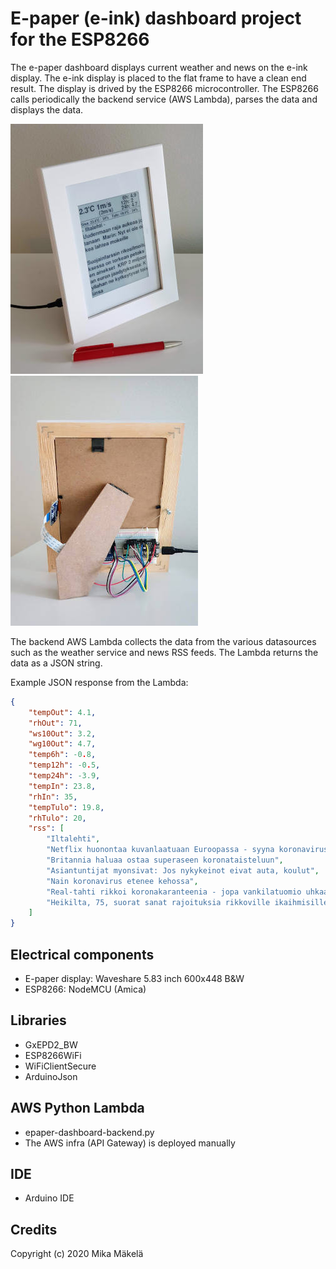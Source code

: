 # E-paper (e-ink) dashboard project for the ESP8266
The e-paper dashboard displays current weather and news on the e-ink display. The e-ink display is placed to the flat frame to have a clean end result. The display is drived by the ESP8266 microcontroller. The ESP8266 calls periodically the backend service (AWS Lambda), parses the data and displays the data. 

![alt text](img/epaper-dashboard-1.jpg)
![alt text](img/epaper-dashboard-2.jpg)

The backend AWS Lambda collects the data from the various datasources such as the weather service and news RSS feeds. The Lambda returns the data as a JSON string.

Example JSON response from the Lambda:

```json
{
    "tempOut": 4.1,
    "rhOut": 71,
    "ws10Out": 3.2,
    "wg10Out": 4.7,
    "temp6h": -0.8,
    "temp12h": -0.5,
    "temp24h": -3.9,
    "tempIn": 23.8,
    "rhIn": 35,
    "tempTulo": 19.8,
    "rhTulo": 20,
    "rss": [
        "Iltalehti",
        "Netflix huonontaa kuvanlaatuaan Euroopassa - syyna koronavirus",
        "Britannia haluaa ostaa superaseen koronataisteluun",
        "Asiantuntijat myonsivat: Jos nykykeinot eivat auta, koulut",
        "Nain koronavirus etenee kehossa",
        "Real-tahti rikkoi koronakaranteenia - jopa vankilatuomio uhkaa",
        "Heikilta, 75, suorat sanat rajoituksia rikkoville ikaihmisille"
    ]
}
```

## Electrical components
- E-paper display: Waveshare 5.83 inch 600x448 B&W
- ESP8266: NodeMCU (Amica)

## Libraries
- GxEPD2_BW
- ESP8266WiFi
- WiFiClientSecure
- ArduinoJson

## AWS Python Lambda
- epaper-dashboard-backend.py
- The AWS infra (API Gateway) is deployed manually

## IDE
- Arduino IDE

## Credits
Copyright (c) 2020 Mika Mäkelä
